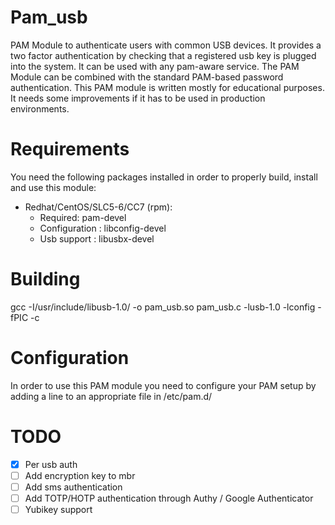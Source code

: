 # Pam_usb
PAM Module to authenticate users with common USB devices. It provides a two factor authentication by checking that a registered usb key 
is plugged into the system. It can be used with any pam-aware service. The PAM Module can be combined with the standard PAM-based password authentication.
This PAM module is written mostly for educational purposes. It needs some improvements if it has to be used in production environments.

# Requirements
You need the following packages installed in order to properly build, install and use this module:
- Redhat/CentOS/SLC5-6/CC7 (rpm):
  * Required: pam-devel
  * Configuration : libconfig-devel
  * Usb support : libusbx-devel

# Building
gcc -I/usr/include/libusb-1.0/ -o pam_usb.so pam_usb.c -lusb-1.0 -lconfig -fPIC -c
 
# Configuration
In order to use this PAM module you need to configure your PAM setup by adding a line to an appropriate file in /etc/pam.d/

# TODO
- [x] Per usb auth
- [ ] Add encryption key to mbr
- [ ] Add sms authentication
- [ ] Add TOTP/HOTP authentication through Authy / Google Authenticator
- [ ] Yubikey support
